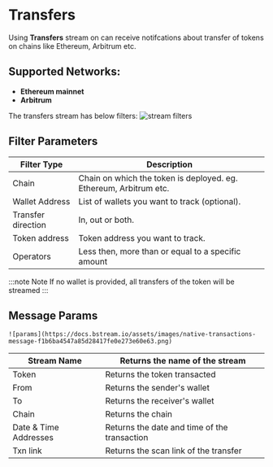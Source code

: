 # Transfers

Using **Transfers** stream on can receive notifcations about transfer of tokens on chains like Ethereum, Arbitrum etc.

## Supported Networks:

- **Ethereum mainnet**
- **Arbitrum**

The transfers stream has below filters:
![stream filters](https://cdn.discordapp.com/attachments/841605440038240276/1181900554759307294/image.png?ex=6582bdaa&is=657048aa&hm=6686a4d09f53219d93cd500b974d6a45b39d10e34c9e62c403bf7fcaa6e5406f&)

## Filter Parameters

| Filter Type        | Description                                                       |
| ------------------ | ----------------------------------------------------------------- |
| Chain              | Chain on which the token is deployed. eg. Ethereum, Arbitrum etc. |
| Wallet Address     | List of wallets you want to track (optional).                     |
| Transfer direction | In, out or both.                                                  |
| Token address    | Token address you want to track.                                  |
| Operators          | Less then, more than or equal to a specific amount                  |

:::note Note
If no wallet is provided, all transfers of the token will be streamed
:::

## Message Params

    ![params](https://docs.bstream.io/assets/images/native-transactions-message-f1b6ba4547a85d28417fe0e273e60e63.png)

| Stream Name           | Returns the name of the stream               |
| --------------------- | -------------------------------------------- |
| Token                 | Returns the token transacted                 |
| From                  | Returns the sender's wallet                  |
| To                    | Returns the receiver's wallet                |
| Chain                 | Returns the chain                            |
| Date & Time Addresses | Returns the date and time of the transaction |
| Txn link              | Returns the scan link of the transfer        |
